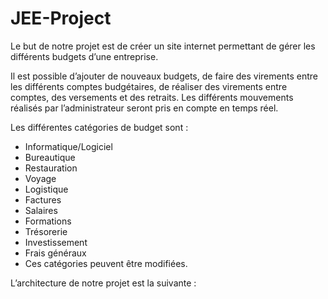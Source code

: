 # JEE-Project

Le but de notre projet est de créer un site internet permettant de gérer les différents budgets d’une entreprise. 

Il est possible d’ajouter de nouveaux budgets, de faire des virements entre les différents comptes budgétaires, de réaliser des virements entre comptes, des versements et des retraits. Les différents mouvements réalisés par l’administrateur seront pris en compte en temps réel. 

Les différentes catégories de budget sont : 
- Informatique/Logiciel
- Bureautique
- Restauration
- Voyage
- Logistique
- Factures
- Salaires
- Formations
- Trésorerie
- Investissement
- Frais généraux
- Ces catégories peuvent être modifiées.

L’architecture de notre projet est la suivante :
